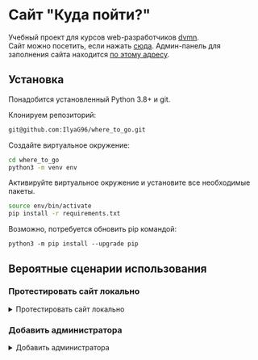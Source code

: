 
# Сайт "Куда пойти?"

Учебный проект для курсов web-разработчиков [dvmn](https://dvmn.org).  
Cайт можно посетить, если нажать [сюда](https://tripsandtracks.ru).
Админ-панель для заполнения сайта находится [по этому адресу](http://137.184.45.165/admin/).


## Установка
Понадобится установленный Python 3.8+ и git.

Клонируем репозиторий:
```bash
git@github.com:IlyaG96/where_to_go.git
```
Создайте виртуальное окружение:
```bash
cd where_to_go
python3 -m venv env
```

Активируйте виртуальное окружение и установите все необходимые пакеты. 
```bash
source env/bin/activate
pip install -r requirements.txt
```
Возможно, потребуется обновить pip командой:
```shell
python3 -m pip install --upgrade pip
```
## Вероятные сценарии использования

### Протестировать сайт локально
<details>
<summary>Протестировать сайт локально</summary>

- Создайте файл `.env` в той же папке, что и `manage.py` или заполните прилагающийся `.env.example` и переименуйте его в `.env`:
```shell
SECRET_KEY=paste_your_key_here
DEBUG=True
ALLOWED_HOSTS=127.0.0.1
```
SECRET_KEY - секретный ключ проекта Django.  
DEBUG - режим отладки (стандартно- True).  
ALLOWED_HOSTS - ip адрес вашего сервера. По умолчанию: 127.0.0.1.  

- Создайте базу данных командой:
```shell
python manage.py migrate
```
- создайте суперпользователя (админа). 
```shell
python manage.py createsuperuser
```
- запустите сервер локально.
```shell
python manage.py runserver
```
- Представлен функционал для заполнения сайта данными из файла .json.
```shell
python manage.py load_place -u 'https://raw.githubusercontent.com/devmanorg/where-to-go-places/master/places/Антикафе%20Bizone.json'
```
На место ссылки подставляйте одну из ссылок, представленных ниже:
- 'https://raw.githubusercontent.com/devmanorg/where-to-go-places/master/places/Антикафе%20Bizone.json'
- 'https://raw.githubusercontent.com/devmanorg/where-to-go-places/master/places/Арт-пространство%20«Бункер%20703».json'
- 'https://raw.githubusercontent.com/devmanorg/where-to-go-places/master/places/Водопад%20Радужный.json'

Больше данных для заполнения сайта [здесь](https://github.com/devmanorg/where-to-go-places).  

Тестовый сайт можно посетить, если нажать [сюда](http://127.0.0.1).  

Админ-панель для заполнения сайта находится [по этому адресу](http://127.0.0.1/admin/).  

</details>

### Добавить администратора
<details>

<summary>Добавить администратора</summary>

Войдите в админ-панель от имени суперпользователя.  
Слева на панели "Пользователи и группы", около кнопки "пользователь", нажмите "добавить".    
После того, как пользователь будет создан, не забудьте дать ему права для добавления новых точек на карту.   
Пример:  

![](https://downloader.disk.yandex.ru/preview/44aaf98f5b6bcb6fc5c0093bea45cd0c069cec95071d7e8d4dd2d79182e218fd/61fd1655/fkn8lihf7uOgXlJMEejJWLfZfz7HTIqaw6zRp7V63sDCRlsrvtbZbR9fXckAQvYG04JB5NR5759RjgqKYRjB4Q%3D%3D?uid=0&filename=%D0%A1%D0%BD%D0%B8%D0%BC%D0%BE%D0%BA%20%D1%8D%D0%BA%D1%80%D0%B0%D0%BD%D0%B0%202022-02-04%20%D0%B2%2019.02.48.png&disposition=inline&hash=&limit=0&content_type=image%2Fpng&owner_uid=0&tknv=v2&size=512x512)
</details>
